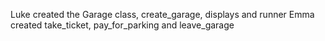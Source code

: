 Luke created the Garage class, create_garage, displays and runner 
Emma created take_ticket, pay_for_parking and leave_garage
